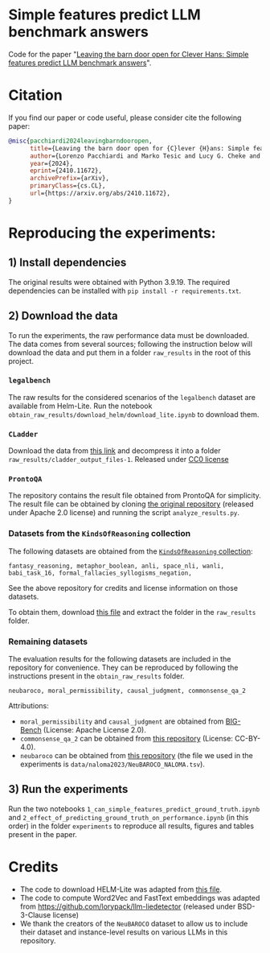 # Simple features predict LLM benchmark answers

Code for the paper "[Leaving the barn door open for Clever Hans: Simple features predict LLM benchmark answers](https://arxiv.org/abs/2410.11672)".

# Citation
If you find our paper or code useful, please consider cite the following paper: 
```bibtex
@misc{pacchiardi2024leavingbarndooropen,
      title={Leaving the barn door open for {C}lever {H}ans: Simple features predict {LLM} benchmark answers}, 
      author={Lorenzo Pacchiardi and Marko Tesic and Lucy G. Cheke and José Hernández-Orallo},
      year={2024},
      eprint={2410.11672},
      archivePrefix={arXiv},
      primaryClass={cs.CL},
      url={https://arxiv.org/abs/2410.11672}, 
}
```


# Reproducing the experiments:

## 1) Install dependencies
The original results were obtained with Python 3.9.19. The required dependencies can be installed with `pip install -r requirements.txt`. 

## 2) Download the data

To run the experiments, the raw performance data must be downloaded. The data comes from several sources; following the instruction below will download the data and put them in a folder `raw_results` in the root of this project.

### `legalbench`
The raw results for the considered scenarios of the `legalbench` dataset are available from Helm-Lite. Run the notebook `obtain_raw_results/download_helm/download_lite.ipynb` to download them.

### `CLadder`

Download the data from [this link](https://edmond.mpg.de/file.xhtml?fileId=246454&version=1.0) and decompress it into a folder `raw_results/cladder_output_files-1`. Released under [CC0 license](https://creativecommons.org/publicdomain/zero/1.0/)

### `ProntoQA`
The repository contains the result file obtained from ProntoQA for simplicity. The result file can be obtained by cloning [the original repository](https://github.com/asaparov/prontoqa/tree/227f5edb70c4c242565fff065d6873b588340f97) (released under Apache 2.0 license) and running the script `analyze_results.py`. 

### Datasets from the `KindsOfReasoning` collection
The following datasets are obtained from the [`KindsOfReasoning` collection](https://github.com/Kinds-of-Intelligence-CFI/KindsOfReasoning):
```
fantasy_reasoning, metaphor_boolean, anli, space_nli, wanli, babi_task_16, formal_fallacies_syllogisms_negation,
```
See the above repository for credits and license information on those datasets.

To obtain them, download [this file](https://github.com/Kinds-of-Intelligence-CFI/KindsOfReasoning/blob/2e4e38f986decbd8716575d692cf8456bd52f824/full_processing_steps/2_results.tar.gz) and extract the folder in the `raw_results` folder.

### Remaining datasets

The evaluation results for the following datasets are included in the repository for convenience. They can be reproduced by following the instructions present in the `obtain_raw_results` folder.
```
neubaroco, moral_permissibility, causal_judgment, commonsense_qa_2 
```
Attributions:
- `moral_permissibility` and `causal_judgment` are obtained from [BIG-Bench](https://github.com/google/BIG-bench/) (License: Apache License 2.0).
- `commonsense_qa_2` can be obtained from [this repository](https://github.com/allenai/csqa2) (License: CC-BY-4.0).
- `neubaroco` can be obtained from [this repository](https://github.com/kmineshima/NeuBAROCO) (the file we used in the experiments is `data/naloma2023/NeuBAROCO_NALOMA.tsv`).

## 3) Run the experiments

Run the two notebooks `1_can_simple_features_predict_ground_truth.ipynb` and `2_effect_of_predicting_ground_truth_on_performance.ipynb` (in this order) in the folder `experiments` to reproduce all results, figures and tables present in the paper.


# Credits
- The code to download HELM-Lite was adapted from [this file](https://github.com/felipemaiapolo/efficbench/tree/master/generating_data/download_helm).
- The code to compute Word2Vec and FastText embeddings was adapted from https://github.com/lorypack/llm-liedetector (released under BSD-3-Clause license)
- We thank the creators of the `NeuBAROCO` dataset to allow us to include their dataset and instance-level results on various LLMs in this repository.

